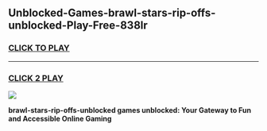 
## Unblocked-Games-brawl-stars-rip-offs-unblocked-Play-Free-838lr
<h3>
<a href="https://premium76.site?title=brawl-stars-rip-offs-unblocked&ref=18A1">CLICK TO PLAY</a></h3>
<hr>

<h3>
<a href="https://premium76.site?title=brawl-stars-rip-offs-unblocked&ref=18A1">CLICK 2 PLAY</a>
  
</h3>

<a href="https://premium76.site?title=brawl-stars-rip-offs-unblocked&ref=18A1"><img src="https://clearcache.store/games.png"></a>


**brawl-stars-rip-offs-unblocked games unblocked: Your Gateway to Fun and Accessible Online Gaming**
